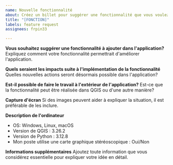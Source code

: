 ```yaml
---
name: Nouvelle fonctionnalité
about: Créez un billet pour suggérer une fonctionnalité que vous voulez ajouter dans l'application
title: "[FONCTION]"
labels: feature request
assignees: frpin33

---
```


**Vous souhaitez suggérer une fonctionnalité à ajouter dans l'application?**
Expliquez comment votre fonctionnalité permettrait d'améliorer l'application.

**Quels seraient les impacts suite à l'implémentation de la fonctionnalité** 
Quelles nouvelles actions seront désormais possible dans l'application?

**Est-il possible de faire le travail à l'extérieur de l'application?**
Est-ce que la fonctionnalité peut être réalisée dans QGIS ou d'une autre manière? 

**Capture d'écran**
Si des images peuvent aider à expliquer la situation, il est préférable de les inclure.

**Description de l'ordinateur**
 - OS: Windows, Linux, macOS
 - Version de QGIS : 3.26.2
 - Version de Python : 3.12.8 
 - Mon poste utilise une carte graphique stéréoscopique : Oui/Non

**Informations supplémentaires**
Ajoutez toute information que vous considérez essentielle pour expliquer votre idée en détail.
